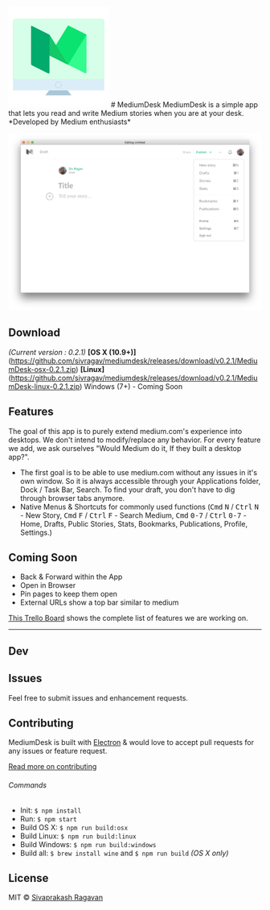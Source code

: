 <img src="static/Icon.png" width="200">
# MediumDesk
MediumDesk is a simple app that lets you read and write Medium stories when you are at your desk. *Developed by Medium enthusiasts*

[![](media/shortcuts.png)](https://github.com/sivragav/mediumdesk/releases/latest)

## Download
*(Current version : 0.2.1)*
**[OS X (10.9+)]**(https://github.com/sivragav/mediumdesk/releases/download/v0.2.1/MediumDesk-osx-0.2.1.zip)
**[Linux]**(https://github.com/sivragav/mediumdesk/releases/download/v0.2.1/MediumDesk-linux-0.2.1.zip)
Windows (7+) - Coming Soon

## Features
The goal of this app is to purely extend medium.com's experience into desktops. We don't intend to modify/replace any behavior. For every feature we add, we ask ourselves "Would Medium do it, If they built a desktop app?".

* The first goal is to be able to use medium.com without any issues in it's own window. So it is always accessible through your Applications folder, Dock / Task Bar, Search. To find your draft,  you don't have to dig through browser tabs anymore.
* Native Menus & Shortcuts for commonly used functions (<kbd>Cmd</kbd> <kbd>N</kbd> / <kbd>Ctrl</kbd> <kbd>N</kbd> - New Story, <kbd>Cmd</kbd> <kbd>F</kbd> / <kbd>Ctrl</kbd> <kbd>F</kbd> - Search Medium, <kbd>Cmd</kbd> <kbd>0-7</kbd> / <kbd>Ctrl</kbd> <kbd>0-7</kbd> - Home, Drafts, Public Stories, Stats, Bookmarks, Publications, Profile, Settings.)

## Coming Soon
* Back & Forward within the App
* Open in Browser
* Pin pages to keep them open
* External URLs show a top bar similar to medium

[This Trello Board](https://trello.com/b/xRgXfJ2y/mediumdesk) shows the complete list of features we are working on.

---

## Dev

## Issues

Feel free to submit issues and enhancement requests.

## Contributing

MediumDesk is built with [Electron](http://electron.atom.io) & would love to accept pull requests for any issues or feature request.

[Read more on contributing](https://github.com/sivragav/mediumdesk/blob/master/CONTRIBUTING.md)

###### Commands

- Init: `$ npm install`
- Run: `$ npm start`
- Build OS X: `$ npm run build:osx`
- Build Linux: `$ npm run build:linux`
- Build Windows: `$ npm run build:windows`
- Build all: `$ brew install wine` and `$ npm run build` *(OS X only)*

## License

MIT © [Sivaprakash Ragavan](https://medium.com/desktop-apps)
